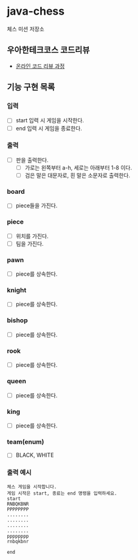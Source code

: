 # java-chess

체스 미션 저장소

## 우아한테크코스 코드리뷰

- [온라인 코드 리뷰 과정](https://github.com/woowacourse/woowacourse-docs/blob/master/maincourse/README.md)

## 기능 구현 목록

### 입력

- [ ] start 입력 시 게임을 시작한다.
- [ ] end 입력 시 게임을 종료한다.

### 출력

- [ ] 판을 출력한다.
    - [ ] 가로는 왼쪽부터 a-h, 세로는 아래부터 1-8 이다.
    - [ ] 검은 말은 대문자로, 흰 말은 소문자로 출력한다.

### board

- [ ] piece들을 가진다.

### piece

- [ ] 위치를 가진다.
- [ ] 팀을 가진다.

### pawn

- [ ] piece를 상속한다.

### knight

- [ ] piece를 상속한다.

### bishop

- [ ] piece를 상속한다.

### rook

- [ ] piece를 상속한다.

### queen

- [ ] piece를 상속한다.

### king

- [ ] piece를 상속한다.

### team(enum)

- [ ] BLACK, WHITE

### 출력 예시

```
체스 게임을 시작합니다.
게임 시작은 start, 종료는 end 명령을 입력하세요.
start
RNBQKBNR
PPPPPPPP
........
........
........
........
pppppppp
rnbqkbnr

end
```